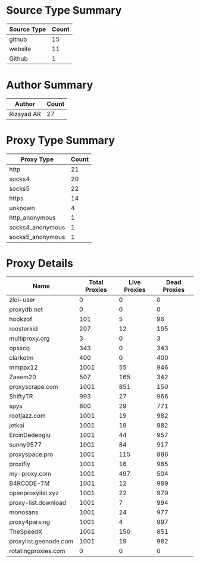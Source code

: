 # Source Type Summary

| Source Type | Count |
|-------------|-------|
| github | 15 |
| website | 11 |
| Github | 1 |


# Author Summary

| Author | Count |
|--------|-------|
| Rizsyad AR | 27 |


# Proxy Type Summary

| Proxy Type | Count |
|------------|-------|
| http | 21 |
| socks4 | 20 |
| socks5 | 22 |
| https | 14 |
| unknown | 4 |
| http_anonymous | 1 |
| socks4_anonymous | 1 |
| socks5_anonymous | 1 |


# Proxy Details

| Name | Total Proxies | Live Proxies | Dead Proxies |
|------|---------------|--------------|---------------|
| zloi-user | 0 | 0 | 0 |
| proxydb.net | 0 | 0 | 0 |
| hookzof | 101 | 5 | 96 |
| roosterkid | 207 | 12 | 195 |
| multiproxy.org | 3 | 0 | 3 |
| opsxcq | 343 | 0 | 343 |
| clarketm | 400 | 0 | 400 |
| mmppx12 | 1001 | 55 | 946 |
| Zaeem20 | 507 | 165 | 342 |
| proxyscrape.com | 1001 | 851 | 150 |
| ShiftyTR | 993 | 27 | 966 |
| spys | 800 | 29 | 771 |
| rootjazz.com | 1001 | 19 | 982 |
| jetkai | 1001 | 19 | 982 |
| ErcinDedeoglu | 1001 | 44 | 957 |
| sunny9577 | 1001 | 84 | 917 |
| proxyspace.pro | 1001 | 115 | 886 |
| proxifly | 1001 | 16 | 985 |
| my-proxy.com | 1001 | 497 | 504 |
| B4RC0DE-TM | 1001 | 12 | 989 |
| openproxylist.xyz | 1001 | 22 | 979 |
| proxy-list.download | 1001 | 7 | 994 |
| monosans | 1001 | 24 | 977 |
| proxy4parsing | 1001 | 4 | 997 |
| TheSpeedX | 1001 | 150 | 851 |
| proxylist.geonode.com | 1001 | 19 | 982 |
| rotatingproxies.com | 0 | 0 | 0 |
